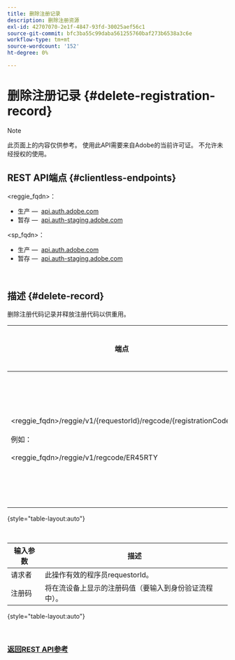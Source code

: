 ```yaml
---
title: 删除注册记录
description: 删除注册资源
exl-id: 42707070-2e1f-4847-93fd-30025aef56c1
source-git-commit: bfc3ba55c99daba561255760baf273b6538a3c6e
workflow-type: tm+mt
source-wordcount: '152'
ht-degree: 0%

---
```


# 删除注册记录 {#delete-registration-record}

>[!NOTE]
>
>此页面上的内容仅供参考。 使用此API需要来自Adobe的当前许可证。 不允许未经授权的使用。

## REST API端点 {#clientless-endpoints}

&lt;reggie_fqdn>：

* 生产 —  [api.auth.adobe.com](http://api.auth.adobe.com/)
* 暂存 —  [api.auth-staging.adobe.com](http://api.auth-staging.adobe.com/)

&lt;sp_fqdn>：

* 生产 —  [api.auth.adobe.com](http://api.auth.adobe.com/)
* 暂存 —  [api.auth-staging.adobe.com](http://api.auth-staging.adobe.com/)

</br>


## 描述 {#delete-record}

删除注册代码记录并释放注册代码以供重用。 

| 端点 | 已调用  </br>按 | 输入   </br>参数 | HTTP  </br>方法 | 响应 | HTTP  </br>响应 |
| --- | --- | --- | --- | --- | --- |
| &lt;reggie_fqdn>/reggie/v1/{requestorId}/regcode/{registrationCode}</br></br>例如：</br></br>&lt;reggie_fqdn>/reggie/v1/regcode/ER45RTY | 流应用程序</br></br>或</br></br>程序员服务 | 1.请求者ID  </br>    （路径组件）</br>2.  注册码  </br>    （路径组件） | DELETE | 无 | 204 |

{style="table-layout:auto"}

</br>

| 输入参数 | 描述 |
| --- | --- |
| 请求者 | 此操作有效的程序员requestorId。 |
| 注册码 | 将在流设备上显示的注册码值（要输入到身份验证流程中）。 |

{style="table-layout:auto"}

</br>

### [返回REST API参考](/help/authentication/rest-api-reference.md)
